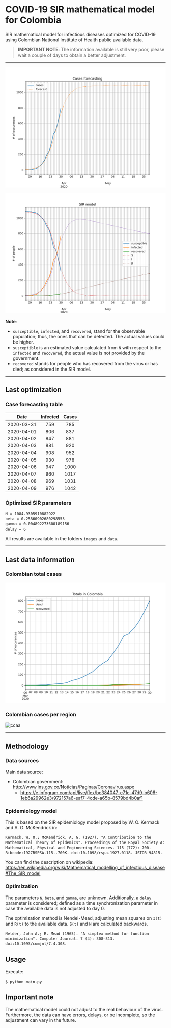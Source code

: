 # COVID-19 SIR mathematical model for Colombia

SIR mathematical model for infectious diseases optimized for COVID-19 using Colombian National Institute of Health public available data.

> **IMPORTANT NOTE**: The information available is still very poor, please wait a couple of days to obtain a better adjustment.

-----

![sir-cases](https://github.com/agastalver/sir-covid-19-colombia/raw/master/images/generated-sir-cases.png "SIR Model Cases")

![sir](https://github.com/agastalver/sir-covid-19-colombia/raw/master/images/generated-sir.png "SIR Model")

**Note**: 

* `susceptible`, `infected`, and `recovered`, stand for the observable population; thus, the ones that can be detected. The actual values could be higher.
* `susceptible` is an estimated value calculated from `N` with respect to the `infected` and `recovered`, the actual value is not provided by the government.
* `recovered` stands for people who has recovered from the virus or has died; as considered in the SIR model.

-----

## Last optimization

### Case forecasting table

| Date           | Infected   | Cases      |
|:--------------:|:----------:|:----------:|
| 2020-03-31     | 759        | 785        |
| 2020-04-01     | 806        | 837        |
| 2020-04-02     | 847        | 881        |
| 2020-04-03     | 881        | 920        |
| 2020-04-04     | 908        | 952        |
| 2020-04-05     | 930        | 978        |
| 2020-04-06     | 947        | 1000       |
| 2020-04-07     | 960        | 1017       |
| 2020-04-08     | 969        | 1031       |
| 2020-04-09     | 976        | 1042       |

### Optimized SIR parameters

```
N = 1084.9305910882922
beta = 0.25860902680298553
gamma = 0.004892273600189156
delay = 6
```

All results are available in the folders `images` and `data`.

-----

## Last data information

### Colombian total cases

![total](https://github.com/agastalver/sir-covid-19-colombia/raw/master/images/generated-total.png "Total cases")

### Colombian cases per region

![ccaa](https://github.com/agastalver/sir-covid-19-colombia/raw/master/images/generated-ccaa.png "CCAA cases")

-----

## Methodology

### Data sources

Main data source:

* Colombian government: http://www.ins.gov.co/Noticias/Paginas/Coronavirus.aspx
  * https://e.infogram.com/api/live/flex/bc384047-e71c-47d9-b606-1eb6a29962e3/972157a6-eaf7-4cde-a65b-8579bd4b0af1

### Epidemiology model

This is based on the SIR epidemiology model proposed by W. O. Kermack and A. G. McKendrick in:

```
Kermack, W. O.; McKendrick, A. G. (1927). "A Contribution to the Mathematical Theory of Epidemics". Proceedings of the Royal Society A: Mathematical, Physical and Engineering Sciences. 115 (772): 700. Bibcode:1927RSPSA.115..700K. doi:10.1098/rspa.1927.0118. JSTOR 94815.
```

You can find the description on wikipedia: https://en.wikipedia.org/wiki/Mathematical_modelling_of_infectious_disease#The_SIR_model

### Optimization

The parameters `N`, `beta`, and `gamma`, are unknown. Additionally, a `delay` parameter is considered; defined as a time synchronization parameter in case the available data is not adjusted to day 0.

The optimization method is Nendel-Mead, adjusting mean squares on `I(t)` and `R(t)` to the available data. `S(t)` and `N` are calculated backwards.

```
Nelder, John A.; R. Mead (1965). "A simplex method for function minimization". Computer Journal. 7 (4): 308–313. doi:10.1093/comjnl/7.4.308.
```

## Usage

Execute:

```
$ python main.py
```

## Important note

The mathematical model could not adjust to the real behaviour of the virus. Furthermore, the data can have errors, delays, or be incomplete, so the adjustment can vary in the future.
